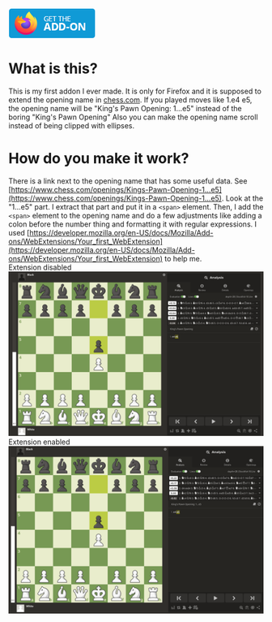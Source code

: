 [![Firefox Add-ons](.github/firefox-addon-badge.png)](https://addons.mozilla.org/firefox/addon/opening-name-extender)
# What is this?
This is my first addon I ever made. It is only for Firefox and it is supposed to extend the opening name in [chess.com](chess.com). If you played moves like 1.e4 e5, the opening name will be "King's Pawn Opening: 1...e5" instead of the boring "King's Pawn Opening" Also you can make the opening name scroll instead of being clipped with ellipses.
# How do you make it work?
There is a link next to the opening name that has some useful data. See [https://www.chess.com/openings/Kings-Pawn-Opening-1...e5](https://www.chess.com/openings/Kings-Pawn-Opening-1...e5). Look at the "1...e5" part. I extract that part and put it in a `<span>` element. Then, I add the `<span>` element to the opening name and do a few adjustments like adding a colon before the number thing and formatting it with regular expressions. I used [https://developer.mozilla.org/en-US/docs/Mozilla/Add-ons/WebExtensions/Your_first_WebExtension](https://developer.mozilla.org/en-US/docs/Mozilla/Add-ons/WebExtensions/Your_first_WebExtension) to help me.   
Extension disabled   
![Opening name without number thing to the right](.github/chess_opening_1.png)
Extension enabled   
![Opening name with number thing to the right](.github/chess_opening_2.png)